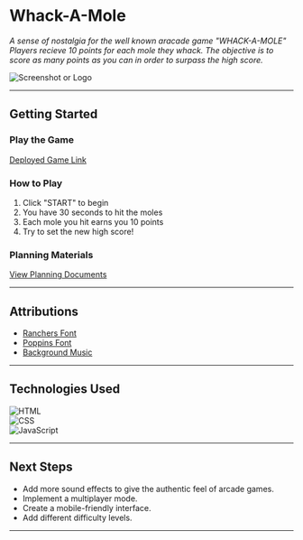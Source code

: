 # Whack-A-Mole 

_A sense of nostalgia for the well known aracade game "WHACK-A-MOLE" Players recieve 10 points for each mole they whack. The objective is to score as many points as you can in order to surpass the high score._


![Screenshot or Logo](/images/Screenshot%202024-12-03%20at%209.30.59 PM.png)  

----------

## Getting Started

### Play the Game

[Deployed Game Link](https://nayaba.github.io/spaceman/)

### How to Play

1. Click "START" to begin
2. You have 30 seconds to hit the moles
3. Each mole you hit earns you 10 points
4. Try to set the new high score!

### Planning Materials

[View Planning Documents](https://trello.com/b/rAomHBEU/whack-a-mole)

----------

## Attributions

-   [Ranchers Font](https://fonts.google.com/share?selection.family=Ranchers)
-   [Poppins Font](https://fonts.google.com/share?selection.family=Poppins:ital,wght@0,100;0,200;0,300;0,400;0,500;0,600;0,700;0,800;0,900;1,100;1,200;1,300;1,400;1,500;1,600;1,700;1,800;1,900)
-   [Background Music](https://www.youtube.com/watch?v=pXdrz1pB35Q)

----------

## Technologies Used

![HTML](https://img.shields.io/badge/-HTML-E34F26?logo=html5&logoColor=white&style=flat-square)  
![CSS](https://img.shields.io/badge/-CSS-1572B6?logo=css3&logoColor=white&style=flat-square)  
![JavaScript](https://img.shields.io/badge/-JavaScript-F7DF1E?logo=javascript&logoColor=black&style=flat-square)

----------

## Next Steps

- Add more sound effects to give the authentic feel of arcade games.
- Implement a multiplayer mode.
- Create a mobile-friendly interface.
- Add different difficulty levels.
----------